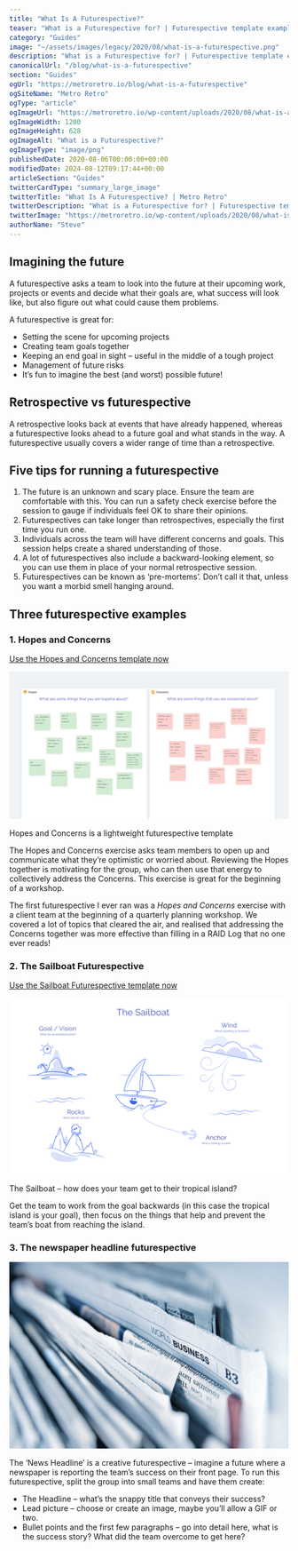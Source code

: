 ```yaml
---
title: "What Is A Futurespective?"
teaser: "What is a Futurespective for? | Futurespective template examples"
category: "Guides"
image: "~/assets/images/legacy/2020/08/what-is-a-futurespective.png"
description: "What is a Futurespective for? | Futurespective template examples"
canonicalUrl: "/blog/what-is-a-futurespective"
section: "Guides"
ogUrl: "https://metroretro.io/blog/what-is-a-futurespective"
ogSiteName: "Metro Retro"
ogType: "article"
ogImageUrl: "https://metroretro.io/wp-content/uploads/2020/08/what-is-a-futurespective.png"
ogImageWidth: 1200
ogImageHeight: 628
ogImageAlt: "What is a Futurespective?"
ogImageType: "image/png"
publishedDate: 2020-08-06T00:00:00+00:00
modifiedDate: 2024-08-12T09:17:44+00:00
articleSection: "Guides"
twitterCardType: "summary_large_image"
twitterTitle: "What Is A Futurespective? | Metro Retro"
twitterDescription: "What is a Futurespective for? | Futurespective template examples"
twitterImage: "https://metroretro.io/wp-content/uploads/2020/08/what-is-a-futurespective.png"
authorName: "Steve"
---
```


## Imagining the future

A futurespective asks a team to look into the future at their upcoming work, projects or events and decide what their goals are, what success will look like, but also figure out what could cause them problems.

A futurespective is great for:

- Setting the scene for upcoming projects
- Creating team goals together
- Keeping an end goal in sight – useful in the middle of a tough project
- Management of future risks
- It’s fun to imagine the best (and worst) possible future!

## Retrospective vs futurespective

A retrospective looks back at events that have already happened, whereas a futurespective looks ahead to a future goal and what stands in the way. A futurespective usually covers a wider range of time than a retrospective.

## Five tips for running a futurespective

1.  The future is an unknown and scary place. Ensure the team are comfortable with this. You can run a safety check exercise before the session to gauge if individuals feel OK to share their opinions.
2.  Futurespectives can take longer than retrospectives, especially the first time you run one.
3.  Individuals across the team will have different concerns and goals. This session helps create a shared understanding of those.
4.  A lot of futurespectives also include a backward-looking element, so you can use them in place of your normal retrospective session.
5.  Futurespectives can be known as ‘pre-mortems’. Don’t call it that, unless you want a morbid smell hanging around.

## Three futurespective examples

### 1\. Hopes and Concerns

[Use the Hopes and Concerns template now](/BOTYPMZZ370W)

![](../../assets/images/legacy/2023/05/5f31712663b9d18f7a7f3a6a_Hopes-and-Concerns-retro.png)

Hopes and Concerns is a lightweight futurespective template

The Hopes and Concerns exercise asks team members to open up and communicate what they’re optimistic or worried about. Reviewing the Hopes together is motivating for the group, who can then use that energy to collectively address the Concerns. This exercise is great for the beginning of a workshop.

The first futurespective I ever ran was a _Hopes and Concerns_ exercise with a client team at the beginning of a quarterly planning workshop. We covered a lot of topics that cleared the air, and realised that addressing the Concerns together was more effective than filling in a RAID Log that no one ever reads!

### 2\. The Sailboat Futurespective

[Use the Sailboat Futurespective template now](/BO6B8SOH6DL5)

![](../../assets/images/legacy/2023/05/5f3170dfe0a2e4670f2b58eb_Sailboat-futurespective.png)

The Sailboat – how does your team get to their tropical island?

Get the team to work from the goal backwards (in this case the tropical island is your goal), then focus on the things that help and prevent the team’s boat from reaching the island.

### 3\. The newspaper headline futurespective

![](../../assets/images/legacy/2023/05/5f3a9dd24fdb90af0aece398_Newspaper.jpg)

The ‘News Headline’ is a creative futurespective – imagine a future where a newspaper is reporting the team’s success on their front page. To run this futurespective, split the group into small teams and have them create:

- The Headline – what’s the snappy title that conveys their success?
- Lead picture – choose or create an image, maybe you’ll allow a GIF or two.
- Bullet points and the first few paragraphs – go into detail here, what is the success story? What did the team overcome to get here?
